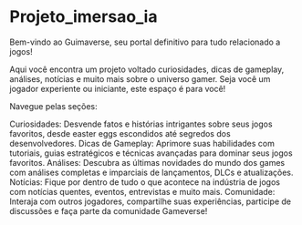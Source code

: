 # Projeto_imersao_ia

Bem-vindo ao Guimaverse, seu portal definitivo para tudo relacionado a jogos!

Aqui você encontra um projeto voltado curiosidades, dicas de gameplay, análises, notícias e muito mais sobre o universo gamer. Seja você um jogador experiente ou iniciante, este espaço é para você!

Navegue pelas seções:

Curiosidades: Desvende fatos e histórias intrigantes sobre seus jogos favoritos, desde easter eggs escondidos até segredos dos desenvolvedores.
Dicas de Gameplay: Aprimore suas habilidades com tutoriais, guias estratégicos e técnicas avançadas para dominar seus jogos favoritos.
Análises: Descubra as últimas novidades do mundo dos games com análises completas e imparciais de lançamentos, DLCs e atualizações.
Notícias: Fique por dentro de tudo o que acontece na indústria de jogos com notícias quentes, eventos, entrevistas e muito mais.
Comunidade: Interaja com outros jogadores, compartilhe suas experiências, participe de discussões e faça parte da comunidade Gameverse!
